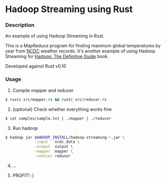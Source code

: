 # Hadoop Streaming using Rust

### Description

An example of using Hadoop Streaming in Rust.

This is a MapReduce program for finding maximum global temperatures by year
from [NCDC](http://ncdc.noaa.gov/) weather records.
It's another example of using Hadoop Streaming for
[Hadoop: The Definitive Guide](http://www.amazon.com/Hadoop-Definitive-Guide-Tom-White/dp/1449311520)
book.

Developed against Rust v0.10

### Usage

1. Compile mapper and reducer

  ```bash
  $ rustc src/mapper.rs && rustc src/reducer.rs
  ```

2. (optional) Check whether everything works fine

  ```bash
  $ cat samples/sample.txt | ./mapper | ./reducer
  ```

3. Run hadoop

  ```bash
  $ hadoop jar $HADOOP_INSTALL/hadoop-streaming-*.jar \
               -input   ncdc_data \
               -output  output \
               -mapper  mapper \
               -reducer reducer
  ```

4. ...

5. PROFIT! :)
